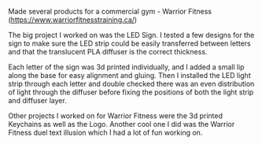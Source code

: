 Made several products for a commercial gym - Warrior Fitness (https://www.warriorfitnesstraining.ca/)

The big project I worked on was the LED Sign. I tested a few designs for the sign to make sure the LED strip could be easily transferred between letters and that the translucent PLA diffuser is the correct thickness. 

Each letter of the sign was 3d printed individually, and I added a small lip along the base for easy alignment and gluing. Then I installed the LED light strip through each letter and double checked there was an even distribution of light through the diffuser before fixing the positions of both the light strip and diffuser layer. 

Other projects I worked on for Warrior Fitness were the 3d printed Keychains as well as the Logo. Another cool one I did was the Warrior Fitness duel text illusion which I had a lot of fun working on. 
